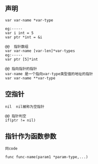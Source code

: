 ## 声明
```
var var-name *var-type

eg:-----
var i int = 5
var ptr *int = &i

@@  指针数组
var var-name [var-len]*var-types
eg:-----
var ptr [5]*int

@@ 指向指针的指针
var-name 是一个指向var-type类型值的地址的指针
var var-name **var-type
```

## 空指针
```
nil  nil被称为空指针

@@ 指针判空
if(ptr != nil)
```


## 指针作为函数参数
```
同code

func func-name(param1 *param-type,...)
```
